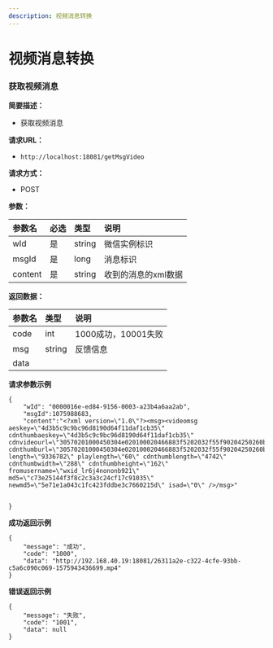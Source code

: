 ```yaml
---
description: 视频消息转换
---
```


# 视频消息转换

### 获取视频消息 <a id="&#x83B7;&#x53D6;&#x89C6;&#x9891;&#x6D88;&#x606F;"></a>

**简要描述：**

* 获取视频消息

**请求URL：**

* `http://localhost:18081/getMsgVideo`

**请求方式：**

* POST

**参数：**

| 参数名 | 必选 | 类型 | 说明 |
| :--- | :--- | :--- | :--- |
| wId | 是 | string | 微信实例标识 |
| msgId | 是 | long | 消息标识 |
| content | 是 | string | 收到的消息的xml数据 |

**返回数据：**

| 参数名 | 类型 | 说明 |
| :--- | :--- | :--- |
| code | int | 1000成功，10001失败 |
| msg | string | 反馈信息 |
| data |  |  |

**请求参数示例**

```text
{
    "wId": "0000016e-ed84-9156-0003-a23b4a6aa2ab",
    "msgId":1075988683,
    "content":"<?xml version=\"1.0\"?><msg><videomsg aeskey=\"4d3b5c9c9bc96d8190d64f11daf1cb35\" cdnthumbaeskey=\"4d3b5c9c9bc96d8190d64f11daf1cb35\" cdnvideourl=\"30570201000450304e020100020466883f5202032f55f90204250260b402045deefb8b0429777875706c6f61645f777869645f676961316e776367706f627a323231325f313537353934333034350204010400040201000400\" cdnthumburl=\"30570201000450304e020100020466883f5202032f55f90204250260b402045deefb8b0429777875706c6f61645f777869645f676961316e776367706f627a323231325f313537353934333034350204010400040201000400\" length=\"9336782\" playlength=\"60\" cdnthumblength=\"4742\" cdnthumbwidth=\"288\" cdnthumbheight=\"162\" fromusername=\"wxid_lr6j4nononb921\" md5=\"c73e25144f3f8c2c3a3c24cf17c91035\" newmd5=\"5e71e1a043c1fc423fddbe3c7660215d\" isad=\"0\" />/msg>"


}
```

**成功返回示例**

```text
{
    "message": "成功",
    "code": "1000",
    "data": "http://192.168.40.19:18081/26311a2e-c322-4cfe-93bb-c5a6c090c069-1575943436699.mp4"
}
```

**错误返回示例**

```text
{
    "message": "失败",
    "code": "1001",
    "data": null
}
```

